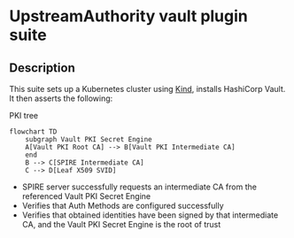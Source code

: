 # UpstreamAuthority vault plugin suite

## Description

This suite sets up a Kubernetes cluster using [Kind](https://kind.sigs.k8s.io),
installs HashiCorp Vault. It then asserts the following:

PKI tree

```mermaid
flowchart TD
    subgraph Vault PKI Secret Engine
    A[Vault PKI Root CA] --> B[Vault PKI Intermediate CA]
    end
    B --> C[SPIRE Intermediate CA]
    C --> D[Leaf X509 SVID]
```

* SPIRE server successfully requests an intermediate CA from the referenced Vault PKI Secret Engine
* Verifies that Auth Methods are configured successfully
* Verifies that obtained identities have been signed by that intermediate CA, and the Vault PKI Secret Engine is the root of trust
